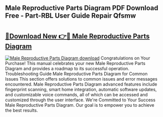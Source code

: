 ## Male Reproductive Parts Diagram PDF Download Free - Part-RBL User Guide Repair Qfsmw

# <h2><a href="http://dfnlgta.blite.top/?on=Male+Reproductive+Parts+Diagram">🔗Download New 👉🔴 Male Reproductive Parts Diagram</a></h2>

[![Male Reproductive Parts Diagram download](https://i.imgur.com/lujVjoI.png)](http://dfnlgta.blite.top/?on=Male+Reproductive+Parts+Diagram)
Congratulations on Your Purchase! This manual celebrates your new Male Reproductive Parts Diagram and provides a roadmap to its successful operation. Troubleshooting Guide Male Reproductive Parts Diagram for Common Issues This section offers solutions to common issues and error messages encountered. Male Reproductive Parts Diagram advanced features include fingerprint scanning, smart home integration, automatic software updates, and customizable voice commands, all of which can be accessed and customized through the user interface. We're Committed to Your Success Male Reproductive Parts Diagram. Our goal is to empower you to achieve the best results.
